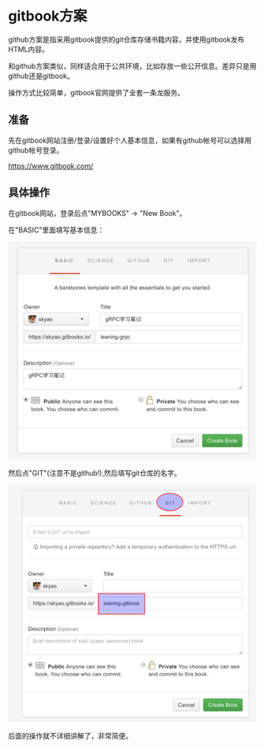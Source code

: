 # gitbook方案

github方案是指采用gitbook提供的git仓库存储书籍内容，并使用gitbook发布HTML内容。

和github方案类似，同样适合用于公共环境，比如存放一些公开信息。差异只是用github还是gitbook。

操作方式比较简单，gitbook官网提供了全套一条龙服务。

## 准备

先在gitbook网站注册/登录/设置好个人基本信息，如果有github帐号可以选择用github帐号登录。

https://www.gitbook.com/

## 具体操作

在gitbook网站，登录后点"MYBOOKS" -> "New Book"。

在"BASIC"里面填写基本信息：

![](images/steps_basic.png)

然后点"GIT"(注意不是github!),然后填写git仓库的名字。

![](images/steps_git.png)

后面的操作就不详细讲解了，非常简便。